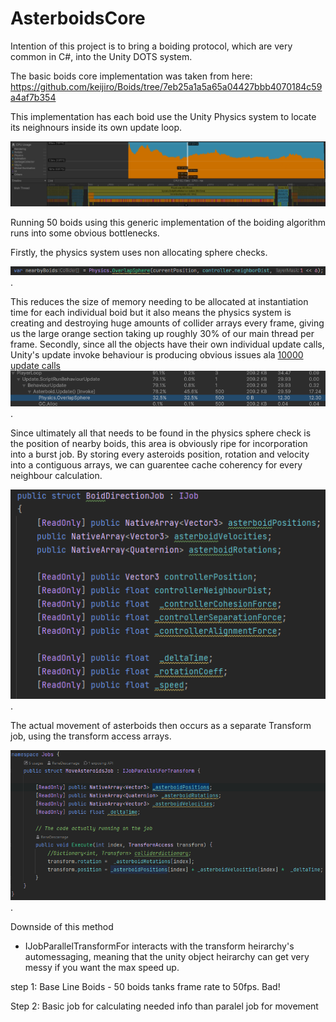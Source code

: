 # AsterboidsCore

Intention of this project is to bring a boiding protocol, which are very common in C#, into the Unity DOTS system. 

The basic boids core implementation was taken from here: https://github.com/keijiro/Boids/tree/7eb25a1a5a65a04427bbb4070184c59a4af7b354

This implementation has each boid use the Unity Physics system to locate its neighnours inside its own update loop. 

![alt text](https://github.com/Kyle-Sinclair/AsterboidsCore/blob/main/Assets/Screenshots/200%20Boids%20at%20low%20framerate.PNG?raw=true?)

Running 50 boids using this generic implementation of the boiding algorithm runs into some obvious bottlenecks.

Firstly, the physics system uses non allocating sphere checks. 

![alt text](https://github.com/Kyle-Sinclair/AsterboidsCore/blob/main/Assets/Screenshots/Non-alloc%20Physics%20check.png).

This reduces the size of memory needing to be allocated at instantiation time for each individual boid but it also means
the physics system is creating and destroying huge amounts of collider arrays every frame, giving us the large orange section taking up 
roughly 30% of our main thread per frame. Secondly, since all the objects have their own individual update calls, Unity's update invoke behaviour is producing 
obvious issues ala [10000 update calls](https://blog.unity.com/engine-platform/10000-update-calls)
![alt text](https://github.com/Kyle-Sinclair/AsterboidsCore/blob/main/Assets/Screenshots/Profiler-PhysicsAllocUpdateCost.png).

Since ultimately all that needs to be found in the physics sphere check is the position of nearby boids, this area is obviously ripe for
incorporation into a burst job. By storing every asteroids position, rotation and velocity into a contiguous arrays, we can guarentee cache coherency
for every neighbour calculation. 

![alt text](https://github.com/Kyle-Sinclair/AsterboidsCore/blob/main/Assets/Screenshots/BoidDirectionJob%20-%20pre%20parallel.png?raw=true).

The actual movement of asterboids then occurs as a separate Transform job, using the transform access arrays. 

![alt text](https://github.com/Kyle-Sinclair/AsterboidsCore/blob/main/Assets/Screenshots/MoveAsterboidJob.png?raw=true).



Downside of this method 

- IJobParallelTransformFor interacts with the transform heirarchy's automessaging, meaning that the unity object
  heirarchy can get very messy if you want the max speed up.
  

step 1: Base Line Boids - 50 boids tanks frame rate to 50fps. Bad!

Step 2: Basic job for calculating needed info than paralel job for movement
